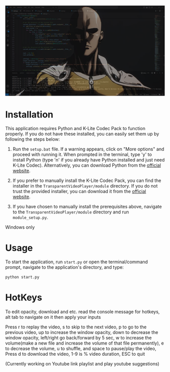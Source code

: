 ![Example Image](Example.png)

# Installation

This application requires Python and K-Lite Codec Pack to function properly. If you do not have these installed, you can easily set them up by following the steps below:

1. Run the `setup.bat` file. If a warning appears, click on "More options" and proceed with running it. When prompted in the terminal, type 'y' to install Python (type 'n' if you already have Python installed and just need K-Lite Codec). Alternatively, you can download Python from the [official website](https://www.python.org/).

2. If you prefer to manually install the K-Lite Codec Pack, you can find the installer in the `TransparentVideoPlayer/module` directory. If you do not trust the provided installer, you can download it from the [official website](https://codecguide.com/download_kl.htm).

3. If you have chosen to manually install the prerequisites above, navigate to the `TransparentVideoPlayer/module` directory and run `module_setup.py`.

Windows only

# Usage

To start the application, run `start.py` or open the terminal/command prompt, navigate to the application's directory, and type:

```bash
python start.py
```
# HotKeys

To edit opacity, download and etc. read the console message for hotkeys, alt tab to navigate on it then apply your inputs</br>

Press r to replay the video, s to skip to the next video, p to go to the previous video, up to increase the window opacity, down to decrease the window opacity, left/right go back/forward by 5 sec, w to increase the volume(make a new file and increase the volume of that file permanently), e to decrease the volume, u to shuffle, and space to pause/play the video, Press d to download the video, 1-9 is % video duration, ESC to quit

(Currently working on Youtube link playlist and play youtube suggestions)
